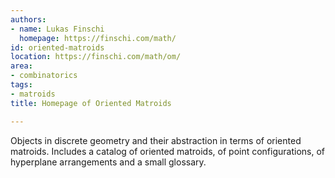 ```yaml
---
authors:
- name: Lukas Finschi
  homepage: https://finschi.com/math/
id: oriented-matroids
location: https://finschi.com/math/om/
area:
- combinatorics
tags:
- matroids
title: Homepage of Oriented Matroids

---
```


Objects in discrete geometry and their abstraction in terms of oriented matroids.  Includes a catalog of oriented matroids, of point configurations, of hyperplane arrangements and a small glossary.
